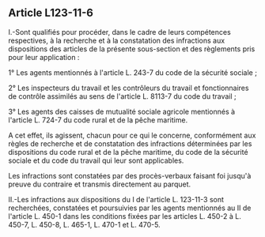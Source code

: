 Article L123-11-6
----
I.-Sont qualifiés pour procéder, dans le cadre de leurs compétences respectives,
à la recherche et à la constatation des infractions aux dispositions des
articles de la présente sous-section et des règlements pris pour leur
application :

1° Les agents mentionnés à l'article L. 243-7 du code de la sécurité sociale ;

2° Les inspecteurs du travail et les contrôleurs du travail et fonctionnaires de
contrôle assimilés au sens de l'article L. 8113-7 du code du travail ;

3° Les agents des caisses de mutualité sociale agricole mentionnés à l'article
L. 724-7 du code rural et de la pêche maritime.

A cet effet, ils agissent, chacun pour ce qui le concerne, conformément aux
règles de recherche et de constatation des infractions déterminées par les
dispositions du code rural et de la pêche maritime, du code de la sécurité
sociale et du code du travail qui leur sont applicables.

Les infractions sont constatées par des procès-verbaux faisant foi jusqu'à
preuve du contraire et transmis directement au parquet.

II.-Les infractions aux dispositions du I de l'article L. 123-11-3 sont
recherchées, constatées et poursuivies par les agents mentionnés au II de
l'article L. 450-1 dans les conditions fixées par les articles L. 450-2 à L.
450-7, L. 450-8, L. 465-1, L. 470-1 et L. 470-5.
